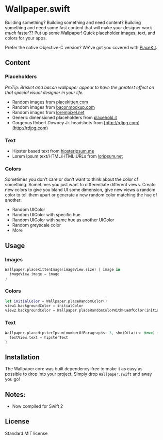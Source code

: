 Wallpaper.swift
=========

Building something? Building something and need content? Building something and need some fast content that will make your designer work _much_ faster?? Put up some Wallpaper! Quick placeholder images, text, and colors for your apps.

Prefer the native Objective-C version? We've got you covered with [PlaceKit](http://github.com/larsacus/PlaceKit).

## Content
### Placeholders

_ProTip: Brisket and bacon wallpaper appear to have the greatest effect on that special visual designer in your life._

  - Random images from [placekitten.com](http://placekitten.com)
  - Random images from [baconmockup.com](http://baconmockup.com)
  - Random images from [lorempixel.net](http://lorempixel.com)
  - Generic dimensioned placeholders from [placehold.it](http://placehold.it)
  - Gorgeous Robert Downey Jr. headshots from [http://rdjpg.com](http://rdjpg.com)

### Text
  - Hipster based text from [hipsteripsum.me](http://hipsteripsum.me)
  - Lorem Ipsum text/HTML/HTML URLs from [loripsum.net](http://loripsum.net)

### Colors

Sometimes you don't care or don't want to think about the color of something. Sometimes you just want to differentiate different views. Create new colors to give you bland UI some dimension, give new views a random color to tell them apart or generate a new random color matching the hue of another:

- Random UIColor
- Random UIColor with specific hue
- Random UIColor with same hue as another UIColor
- Random greyscale color
- More

## Usage

### Images

```` swift
Wallpaper.placeKittenImage(imageView.size) { image in
  imageView.image = image
}
````

### Colors

```` swift
let initialColor = Wallpaper.placeRandomColor()
view1.backgroundColor = initialColor
view2.backgroundColor = Wallpaper.placeRandomColorWithHueOfColor(initialColor)
````

### Text

```` swift
Wallpaper.placeHipsterIpsum(numberOfParagraphs: 3, shotOfLatin: true) { hipsterText in
  textView.text = hipsterText
}
````

## Installation
The Wallpaper core was built dependency-free to make it as easy as possible to drop into your project. Simply drop `Wallpaper.swift` and away you go!

## Notes:
* Now compiled for Swift 2

## License
Standard MIT license
